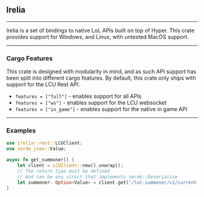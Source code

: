 ## Irelia
---
Irelia is a set of bindings to native LoL APIs built on top of Hyper.
This crate provides support for Windows, and Linux, with untested MacOS support.

---

### Cargo Features

This crate is designed with modularity in mind, and as such API support has been split into different cargo features. By default, this crate only ships with support for the LCU Rest API.

- `features = ["full"]` - enables support for all APIs
- `features = ["ws"]` - enables support for the LCU websocket
- `features = ["in_game"]` - enables support for the native in game API

---

### Examples
```rust
use irelia::rest::LCUClient;
use serde_json::Value;

async fn get_summoner() {
    let client = LCUClient::new().unwrap();
    // The return type must be defined
    // And can be any struct that implements serde::Deserialize
    let summoner: Option<Value> = client.get("/lol-summoner/v1/current-summoner").await.unwrap();
}
```